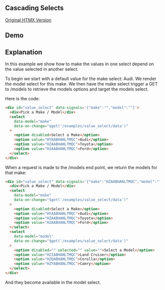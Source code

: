## Cascading Selects

[Original HTMX Version](https://htmx.org/examples/value-select/)

## Demo

<div
    id="value_select"
    data-on-load="$get('/examples/value_select/data')"
>
</div>

## Explanation

In this example we show how to make the values in one select depend on the value selected in another select.

To begin we start with a default value for the make select: Audi. We render the model select for this make. We then have the make select trigger a GET to /models to retrieve the models options and target the models select.

Here is the code:

```html
<div id="value_select" data-signals='{"make":"","model":""}'>
  <div>Pick a Make / Model</div>
  <select
    data-model="make"
    data-on-change="$get('/examples/value_select/data')"
  >
    <option disabled>Select a Make</option>
    <option value="HYAABHANLTMQC">Audi</option>
    <option value="HZAABHANLTMQC">Toyota</option>
    <option value="H2AABHANLTMQC">Ford</option>
  </select>
</div>
```

When a request is made to the /models end point, we return the models for that make:

```html
<div id="value_select" data-signals='{"make":"HZAABHANLTMQC","model":""}'>
  <div>Pick a Make / Model</div>
  <select
    data-model="make"
    data-on-change="$get('/examples/value_select/data')"
  >
    <option disabled>Select a Make</option>
    <option value="HYAABHANLTMQC">Audi</option>
    <option value="HZAABHANLTMQC">Toyota</option>
    <option value="H2AABHANLTMQC">Ford</option>
  </select>
  <select
    data-model="model"
    data-on-change="$get('/examples/value_select/data')"
  >
    <option disabled="" selected="" value="">Select a Model</option>
    <option value="HZIABHANLTMQC">Land Cruiser</option>
    <option value="HZQABHANLTMQC">Corolla</option>
    <option value="HZYABHANLTMQC">Camry</option>
  </select>
</div>
```

And they become available in the model select.
